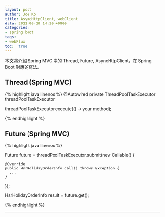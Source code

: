 ```yaml
---
layout: post
author: Joe Ko
title: AsyncHttpClient, webClient
date: 2022-06-29 14:20 +0800
categories:
- spring boot
tags:
- webFlux
toc:  true
---
```


本文將介紹 Spring MVC 中的 Thread, Future, AsyncHttpClient，在 Spring Boot 對應的寫法。

## Thread (Spring MVC)

{% highlight java linenos %}
  @Autowired
  private ThreadPoolTaskExecutor threadPoolTaskExecutor;
  
  threadPoolTaskExecutor.execute(() -> your method);
  
{% endhighlight %}

## Future (Spring MVC)

{% highlight java linenos %}

Future<HsrHolidayOrderInfo> future = threadPoolTaskExecutor.submit(new Callable<HsrHolidayOrderInfo>() {

    @Override
    public HsrHolidayOrderInfo call() throws Exception {
      ...
    }
});

HsrHolidayOrderInfo result = future.get();   
          
{% endhighlight %}


-----
